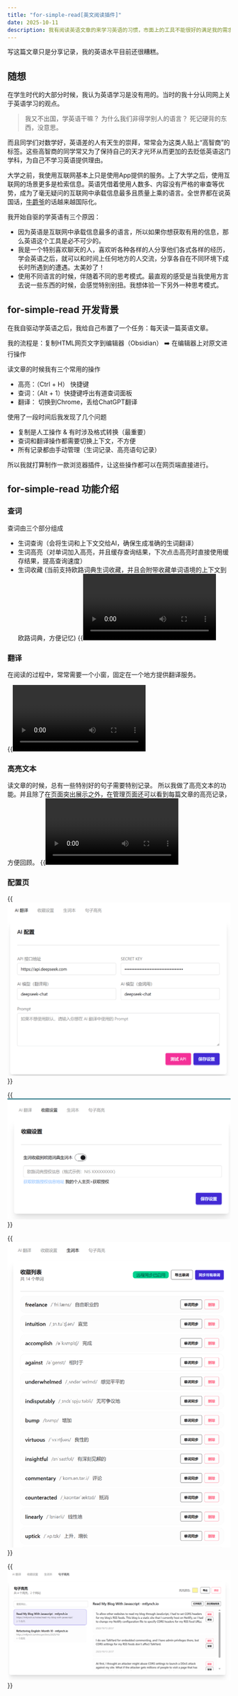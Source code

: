 ```yaml
---
title: "for-simple-read[英文阅读插件]"
date: 2025-10-11
description: 我有阅读英语文章的来学习英语的习惯，市面上的工具不能很好的满足我的需求，所以我做了一款浏览器插件来帮助我更轻松的学习英语。
---
```


写这篇文章只是分享记录，我的英语水平目前还很糟糕。

## 随想

在学生时代的大部分时候，我认为英语学习是没有用的。当时的我十分认同网上关于英语学习的观点。

> 我又不出国，学英语干嘛？
> 为什么我们非得学别人的语言？
> 死记硬背的东西，没意思。

而且同学们对数学好，英语差的人有天生的崇拜，常常会为这类人贴上“高智商”的标签。这些高智商的同学常又为了保持自己的天才光环从而更加的去贬低英语这门学科，为自己不学习英语提供理由。

大学之前，我使用互联网基本上只是使用App提供的服务。上了大学之后，使用互联网的场景更多是检索信息。英语凭借着使用人数多、内容没有严格的审查等优势，成为了毫无疑问的互联网中承载信息最多且质量上乘的语言。全世界都在说英国话，[牛爵爷](https://en.wikipedia.org/wiki/Isaac_Newton)的话越来越国际化。

我开始自驱的学英语有三个原因：

- 因为英语是互联网中承载信息最多的语言，所以如果你想获取有用的信息，那么英语这个工具是必不可少的。
- 我是一个特别喜欢聊天的人，喜欢听各种各样的人分享他们各式各样的经历，学会英语之后，就可以和时间上任何地方的人交流，分享各自在不同环境下成长时所遇到的遭遇。太美妙了！
- 使用不同语言的时候，伴随着不同的思考模式。最直观的感受是当我使用方言去说一些东西的时候，会感觉特别别扭。我想体验一下另外一种思考模式。

## for-simple-read 开发背景

在我自驱动学英语之后，我给自己布置了一个任务：每天读一篇英语文章。

我的流程是：复制HTML网页文字到编辑器（Obsidian） ➡️ 在编辑器上对原文进行操作

读文章的时候我有三个常用的操作

- 高亮：（Ctrl + H） 快捷键
- 查词：（Alt + 1）快捷键呼出有道查词面板
- 翻译： 切换到Chrome，丢给ChatGPT翻译

使用了一段时间后我发现了几个问题

- 复制是人工操作 & 有时涉及格式转换（最重要）
- 查词和翻译操作都需要切换上下文，不方便
- 所有记录都由手动管理（生词记录、高亮语句记录）

所以我就打算制作一款浏览器插件，让这些操作都可以在网页端直接进行。

## for-simple-read 功能介绍

### 查词

查词由三个部分组成

- 生词查询（会将生词和上下文交给AI，确保生成准确的生词翻译）
- 生词高亮（对单词加入高亮，并且缓存查询结果，下次点击高亮时直接使用缓存结果，提高查询速度）
- 生词收藏 (当前支持欧路词典生词收藏，并且会附带收藏单词语境的上下文到欧路词典，方便记忆)
  {{<video src="fsr-search.mp4">}}

### 翻译

在阅读的过程中，常常需要一个小窗，固定在一个地方提供翻译服务。

{{<video src="fsr-translation.mp4">}}

### 高亮文本

读文章的时候，总有一些特别好的句子需要特别记录。
所以我做了高亮文本的功能。并且除了在页面突出展示之外，在管理页面还可以看到每篇文章的高亮记录，方便回顾。
{{<video src="fsr-highlight.mp4">}}

### 配置页

{{<img src="config-ai.png" caption="查词和翻译功能基于LLM">}}

{{<img src="config-save.png" caption="单词收藏需要访问第三方平台，需提供对应的token">}}

{{<img src="config-word.png" caption="记录在查词页面收藏的单词，可导出为txt格式">}}

{{<img src="config-highlight.png" caption="记录高亮的句子">}}
